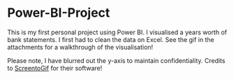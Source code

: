 # Power-BI-Project
This is my first personal project using Power BI. I visualised a years worth of bank statements. I first had to clean the data on Excel. See the gif in the attachments for a walkthrough of the visualisation!

Please note, I have blurred out the y-axis to maintain confidentiality.
Credits to [ScreentoGif](https://www.screentogif.com/) for their software! 
